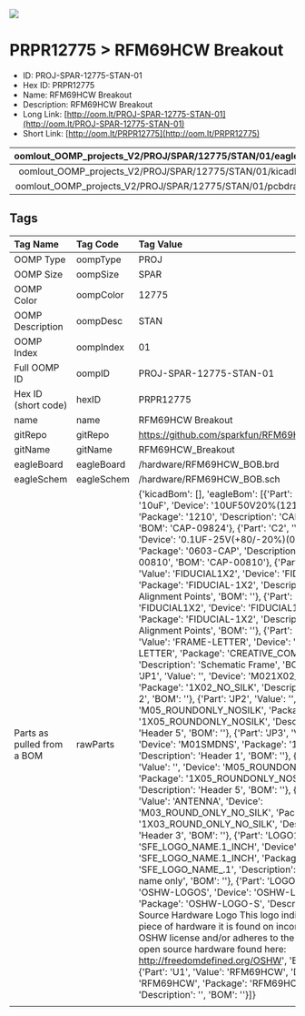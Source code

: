 


  
![][im]
# PRPR12775 > RFM69HCW Breakout

- ID: PROJ-SPAR-12775-STAN-01
- Hex ID: PRPR12775
- Name: RFM69HCW Breakout
- Description: RFM69HCW Breakout
- Long Link: [http://oom.lt/PROJ-SPAR-12775-STAN-01](http://oom.lt/PROJ-SPAR-12775-STAN-01)
- Short Link: [http://oom.lt/PRPR12775](http://oom.lt/PRPR12775)
  

|oomlout_OOMP_projects_V2/PROJ/SPAR/12775/STAN/01/eagleImage.png|oomlout_OOMP_projects_V2/PROJ/SPAR/12775/STAN/01/eagleSchemImage.png|oomlout_OOMP_projects_V2/PROJ/SPAR/12775/STAN/01/kicadPcb3dFront.png|oomlout_OOMP_projects_V2/PROJ/SPAR/12775/STAN/01/kicadPcb3dBack.png|
| :---: | :---: | :---: | :---: |
|oomlout_OOMP_projects_V2/PROJ/SPAR/12775/STAN/01/kicadPcb3d.png|oomlout_OOMP_projects_V2/PROJ/SPAR/12775/STAN/01/bomBack.png|oomlout_OOMP_projects_V2/PROJ/SPAR/12775/STAN/01/bomFront.png|oomlout_OOMP_projects_V2/PROJ/SPAR/12775/STAN/01/pcbdraw.svg|
|oomlout_OOMP_projects_V2/PROJ/SPAR/12775/STAN/01/pcbdrawBack.svg||||

## Tags
  

|Tag Name|Tag Code|Tag Value|
| :--- | :--- | :--- |
|OOMP Type|oompType|PROJ|
|OOMP Size|oompSize|SPAR|
|OOMP Color|oompColor|12775|
|OOMP Description|oompDesc|STAN|
|OOMP Index|oompIndex|01|
|Full OOMP ID|oompID|PROJ-SPAR-12775-STAN-01|
|Hex ID (short code)|hexID|PRPR12775|
|name|name|RFM69HCW Breakout|
|gitRepo|gitRepo|https://github.com/sparkfun/RFM69HCW_Breakout|
|gitName|gitName|RFM69HCW_Breakout|
|eagleBoard|eagleBoard|/hardware/RFM69HCW_BOB.brd|
|eagleSchem|eagleSchem|/hardware/RFM69HCW_BOB.sch|
|Parts as pulled from a BOM|rawParts|{'kicadBom': [], 'eagleBom': [{'Part': 'C1', 'Value': '10uF', 'Device': '10UF50V20%(1210)', 'Package': '1210', 'Description': 'CAP-09824', 'BOM': 'CAP-09824'}, {'Part': 'C2', 'Value': '0.1uF', 'Device': '0.1UF-25V(+80/-20%)(0603)', 'Package': '0603-CAP', 'Description': 'CAP-00810', 'BOM': 'CAP-00810'}, {'Part': 'FID1', 'Value': 'FIDUCIAL1X2', 'Device': 'FIDUCIAL1X2', 'Package': 'FIDUCIAL-1X2', 'Description': 'Fiducial Alignment Points', 'BOM': ''}, {'Part': 'FID2', 'Value': 'FIDUCIAL1X2', 'Device': 'FIDUCIAL1X2', 'Package': 'FIDUCIAL-1X2', 'Description': 'Fiducial Alignment Points', 'BOM': ''}, {'Part': 'FRAME1', 'Value': 'FRAME-LETTER', 'Device': 'FRAME-LETTER', 'Package': 'CREATIVE_COMMONS', 'Description': 'Schematic Frame', 'BOM': ''}, {'Part': 'JP1', 'Value': '', 'Device': 'M021X02_NO_SILK', 'Package': '1X02_NO_SILK', 'Description': 'Header 2', 'BOM': ''}, {'Part': 'JP2', 'Value': '', 'Device': 'M05_ROUNDONLY_NOSILK', 'Package': '1X05_ROUNDONLY_NOSILK', 'Description': 'Header 5', 'BOM': ''}, {'Part': 'JP3', 'Value': '', 'Device': 'M01SMDNS', 'Package': '1X01NS', 'Description': 'Header 1', 'BOM': ''}, {'Part': 'JP4', 'Value': '', 'Device': 'M05_ROUNDONLY_NOSILK', 'Package': '1X05_ROUNDONLY_NOSILK', 'Description': 'Header 5', 'BOM': ''}, {'Part': 'JP5', 'Value': 'ANTENNA', 'Device': 'M03_ROUND_ONLY_NO_SILK', 'Package': '1X03_ROUND_ONLY_NO_SILK', 'Description': 'Header 3', 'BOM': ''}, {'Part': 'LOGO1', 'Value': 'SFE_LOGO_NAME.1_INCH', 'Device': 'SFE_LOGO_NAME.1_INCH', 'Package': 'SFE_LOGO_NAME_.1', 'Description': 'SFE Logo, name only', 'BOM': ''}, {'Part': 'LOGO2', 'Value': 'OSHW-LOGOS', 'Device': 'OSHW-LOGOS', 'Package': 'OSHW-LOGO-S', 'Description': 'Open Source Hardware Logo This logo indicates the piece of hardware it is found on incorporates a OSHW license and/or adheres to the definition of open source hardware found here: http://freedomdefined.org/OSHW', 'BOM': ''}, {'Part': 'U1', 'Value': 'RFM69HCW', 'Device': 'RFM69HCW', 'Package': 'RFM69HCW-XXXS2', 'Description': '', 'BOM': ''}]}|
||||



[im]: PROJ/SPAR/12775/STAN/01/kicadPcb3d_450.png
